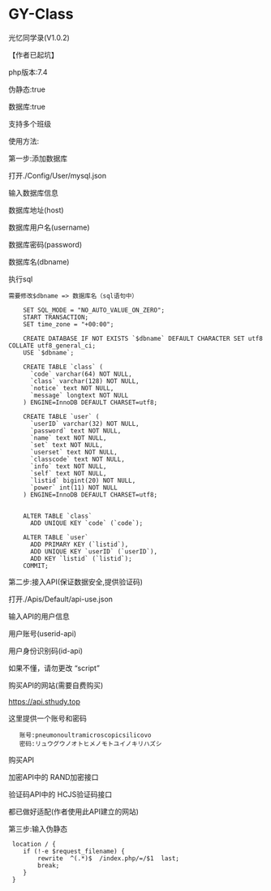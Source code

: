 # GY-Class
光忆同学录(V1.0.2)



【作者已起坑】



php版本:7.4

伪静态:true

数据库:true

支持多个班级

使用方法:
    
  第一步:添加数据库
  
  打开./Config/User/mysql.json
    
  输入数据库信息
      
   数据库地址(host)
   
   数据库用户名(username)
   
   数据库密码(password)
   
   数据库名(dbname)
        
  执行sql
  
    需要修改$dbname => 数据库名（sql语句中）

        SET SQL_MODE = "NO_AUTO_VALUE_ON_ZERO";
        START TRANSACTION;
        SET time_zone = "+00:00";
        
        CREATE DATABASE IF NOT EXISTS `$dbname` DEFAULT CHARACTER SET utf8 COLLATE utf8_general_ci;
        USE `$dbname`;
        
        CREATE TABLE `class` (
          `code` varchar(64) NOT NULL,
          `class` varchar(128) NOT NULL,
          `notice` text NOT NULL,
          `message` longtext NOT NULL
        ) ENGINE=InnoDB DEFAULT CHARSET=utf8;
        
        CREATE TABLE `user` (
          `userID` varchar(32) NOT NULL,
          `password` text NOT NULL,
          `name` text NOT NULL,
          `set` text NOT NULL,
          `userset` text NOT NULL,
          `classcode` text NOT NULL,
          `info` text NOT NULL,
          `self` text NOT NULL,
          `listid` bigint(20) NOT NULL,
          `power` int(11) NOT NULL
        ) ENGINE=InnoDB DEFAULT CHARSET=utf8;
        
        
        ALTER TABLE `class`
          ADD UNIQUE KEY `code` (`code`);
          
        ALTER TABLE `user`
          ADD PRIMARY KEY (`listid`),
          ADD UNIQUE KEY `userID` (`userID`),
          ADD KEY `listid` (`listid`);
        COMMIT;
        
   第二步:接入API(保证数据安全,提供验证码)
   
   打开./Apis/Default/api-use.json
     
   输入API的用户信息
   
   用户账号(userid-api)
     
   用户身份识别码(id-api)
     
   如果不懂，请勿更改 “script”
   
   购买API的网站(需要自费购买)
     
   https://api.sthudy.top
   
   
   这里提供一个账号和密码
   
       账号:pneumonoultramicroscopicsilicovo
       密码:リュウグウノオトヒメノモトユイノキリハズシ
   
   
   购买API 
   
   加密API中的 RAND加密接口
   
   验证码API中的 HCJS验证码接口
   
   都已做好适配(作者使用此API建立的网站)
   
   第三步:输入伪静态
   
     location / { 
        if (!-e $request_filename) {
        	rewrite  ^(.*)$  /index.php/=/$1  last;
        	break;
        }
     }

